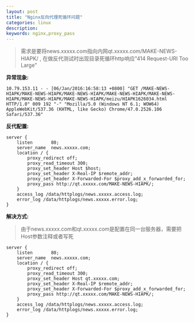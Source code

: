 ```yaml
---
layout: post
title: "Nginx反向代理死循环问题"
categories: linux
description: 
keywords: nginx,proxy_pass
---
```


> 需求是要将news.xxxxx.com指向内网qt.xxxxx.com/MAKE-NEWS-HIAPK/ , 在做反代测试时出现目录死循环http响应"414 Request-URI Too Large"

**异常现象:**

	10.79.153.11 - - [06/Jan/2016:16:58:13 +0800] "GET /MAKE-NEWS-HIAPK/MAKE-NEWS-HIAPK/MAKE-NEWS-HIAPK/MAKE-NEWS-HIAPK/MAKE-NEWS-HIAPK/MAKE-NEWS-HIAPK/MAKE-NEWS-HIAPK/meizu/HIAPK1626034.html HTTP/1.0" 009 192 "-" "Mozilla/5.0 (Windows NT 6.1; WOW64) AppleWebKit/537.36 (KHTML, like Gecko) Chrome/47.0.2526.106 Safari/537.36"

**反代配置:**

	server {
	    listen       80;
	    server_name  news.xxxxx.com;
	    location / {
	        proxy_redirect off;
	        proxy_read_timeout 300;
	        proxy_set_header Host $host;
	        proxy_set_header X-Real-IP $remote_addr;
	        proxy_set_header X-Forwarded-For $proxy_add_x_forwarded_for;
	        proxy_pass http://qt.xxxxx.com/MAKE-NEWS-HIAPK/;
	    }
	    access_log /data/httplogs/news.xxxxx.access.log;
	    error_log /data/httplogs/news.xxxxx.error.log;
	}

**解决方式:**

> 由于news.xxxxx.com和qt.xxxxx.com是配置在同一台服务器，需要把Host参数注释或者写死

	server {
	    listen       80;
	    server_name  news.xxxxx.com;
	    location / {
	        proxy_redirect off;
	        proxy_read_timeout 300;
	        proxy_set_header Host qt.xxxxx.com;
	        proxy_set_header X-Real-IP $remote_addr;
	        proxy_set_header X-Forwarded-For $proxy_add_x_forwarded_for;
	        proxy_pass http://qt.xxxxx.com/MAKE-NEWS-HIAPK/;
	    }
	    access_log /data/httplogs/news.xxxxx.access.log;
	    error_log /data/httplogs/news.xxxxx.error.log;
	}